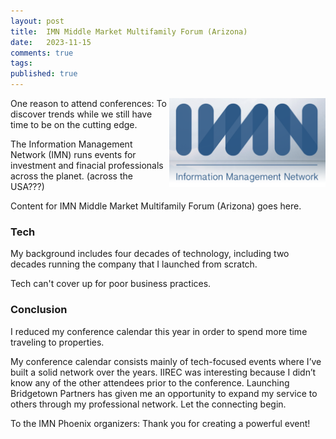 ```yaml
---
layout: post
title:  IMN Middle Market Multifamily Forum (Arizona)
date:   2023-11-15
comments: true
tags: 
published: true
---
```


<img src="/images/Information_Management_Network_IMN.png" align="right" width="250" padding="10" alt="IMN Phoenix" title="IMN Phoenix" /> 

One reason to attend conferences: To discover trends while we still have time to be on the cutting edge.

The Information Management Network (IMN) runs events for investment and finacial professionals across the planet. (across the USA???)


Content for IMN Middle Market Multifamily Forum (Arizona) goes here.
 
<!--more-->


### Tech

My background includes four decades of technology, including two decades running the company that I launched from scratch. 

Tech can't cover up for poor business practices.

### Conclusion

I reduced my conference calendar this year in order to spend more time traveling to properties.

My conference calendar consists mainly of tech-focused events where I’ve built a solid network over the years. IIREC was interesting because I didn’t know any of the other attendees prior to the conference. Launching Bridgetown Partners has given me an opportunity to expand my service to others through my professional network. Let the connecting begin.

To the IMN Phoenix organizers: Thank you for creating a powerful event!